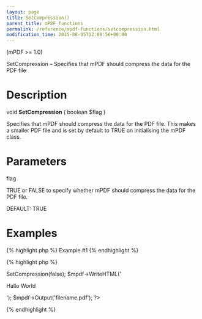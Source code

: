 ```yaml
---
layout: page
title: SetCompression()
parent_title: mPDF functions
permalink: /reference/mpdf-functions/setcompression.html
modification_time: 2015-08-05T12:00:56+00:00
---
```


<p>(mPDF &gt;= 1.0)</p>
<p>SetCompression – Specifies that mPDF should compress the data for the PDF file</p>

# Description

<p class="manual_block">void <b>SetCompression</b> ( boolean <span class="parameter">$flag</span> )</p>
<p>Specifies that mPDF should compress the data for the PDF file. This makes a smaller PDF file and is set by default to <span class="smallblock">TRUE</span> on initialising the mPDF class.</p>

# Parameters

<p class="manual_param_dt"><span class="parameter">flag</span></p>
<p class="manual_param_dd">TRUE or FALSE to specify whether mPDF should compress the data for the PDF file.

<span class="smallblock">DEFAULT</span>: <span class="smallblock">TRUE</span></p>

# Examples

{% highlight php %}
Example #1
{% endhighlight %}

{% highlight php %}
<?php

$mpdf=new mPDF();

$mpdf->SetCompression(false);

$mpdf->WriteHTML('<p>Hallo World</p>');

$mpdf->Output('filename.pdf');

?>
{% endhighlight %}

